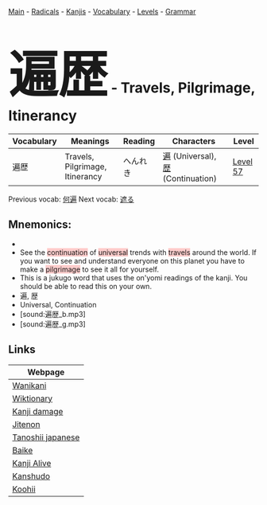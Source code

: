 <style> bigfont {font-size: 100px}</style>
[Main](../README.md) -
[Radicals](../radicals.md) -
[Kanjis](../kanjis.md) -
[Vocabulary](../vocabulary.md) -
[Levels](../levels.md) -
[Grammar](../grammar.md)
# <bigfont> 遍歴</bigfont> - Travels, Pilgrimage, Itinerancy 

| Vocabulary | Meanings | Reading | Characters | Level |
| --- | --- | --- | --- | --- |
| 遍歴 | Travels, Pilgrimage, Itinerancy | へんれき |  [遍](../kanjis/遍.md) (Universal), [歴](../kanjis/歴.md) (Continuation) | [Level 57](../levels/wk_level57.md) |

Previous vocab: [何遍](何遍.md) Next vocab: [遮る](遮る.md) 

## Mnemonics:

* 
* See the <span style="background-color:#ffcccb"> continuation</span> of <span style="background-color:#ffcccb"> universal</span> trends with <span style="background-color:#ffcccb"> travels</span> around the world. If you want to see and understand everyone on this planet you have to make a <span style="background-color:#ffcccb"> pilgrimage</span> to see it all for yourself.
* This is a jukugo word that uses the on'yomi readings of the kanji. You should be able to read this on your own.
* 遍, 歴
* Universal, Continuation
* [sound:遍歴_b.mp3]
* [sound:遍歴_g.mp3]


## Links 

| Webpage |
| --- |
| [Wanikani          ](https://www.wanikani.com/kanji/遍歴) |
| [Wiktionary        ](https://en.wiktionary.org/wiki/遍歴) |
| [Kanji damage      ](http://www.kanjidamage.com/kanji/search?utf8=✓&q=遍歴) |
| [Jitenon           ](https://jitenon.com/kanji/遍歴) |
| [Tanoshii japanese ](https://www.tanoshiijapanese.com/dictionary/kanji.cfm?k=遍歴) |
| [Baike             ](https://baike.baidu.com/item/遍歴) |
| [Kanji Alive       ](https://app.kanjialive.com/遍歴) |
| [Kanshudo          ](https://www.kanshudo.com/searchmn?q=遍歴) |
| [Koohii            ](https://kanji.koohii.com/study/kanji/遍歴) |
